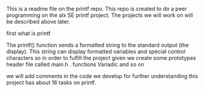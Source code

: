 This is a readme file on the printf repo. This repo is created to do a peer programming on the alx SE printf project. The projects we will work on will be described above later.

first what is printf

The printf() function sends a formatted string to the standard output (the display). This string can display formatted variables and special control characters
so in order to fulfill the project given we create some prototypes header file called main.h . functions Variadic and so on

we will add comments in the code we develop for further understanding
this project has about 16 tasks on printf.
